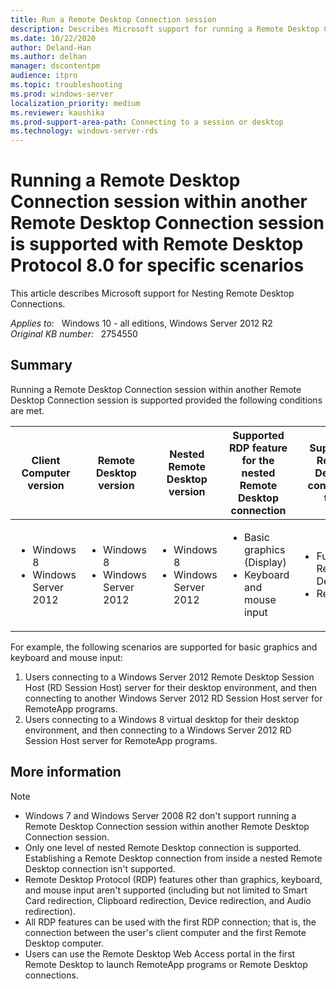 ```yaml
---
title: Run a Remote Desktop Connection session
description: Describes Microsoft support for running a Remote Desktop Connection session within another Remote Desktop Connection session.
ms.date: 10/22/2020
author: Deland-Han 
ms.author: delhan
manager: dscontentpm
audience: itpro
ms.topic: troubleshooting
ms.prod: windows-server
localization_priority: medium
ms.reviewer: kaushika
ms.prod-support-area-path: Connecting to a session or desktop
ms.technology: windows-server-rds
---
```

# Running a Remote Desktop Connection session within another Remote Desktop Connection session is supported with Remote Desktop Protocol 8.0 for specific scenarios

This article describes Microsoft support for Nesting Remote Desktop Connections.

_Applies to:_ &nbsp; Windows 10 - all editions, Windows Server 2012 R2  
_Original KB number:_ &nbsp; 2754550

## Summary

Running a Remote Desktop Connection session within another Remote Desktop Connection session is supported provided the following conditions are met.

|Client Computer version|Remote Desktop version|Nested Remote Desktop version|Supported RDP feature for the nested Remote Desktop connection|Supported Remote Desktop connection type|
|---|---|---|---|---|
|<ul><li>Windows 8 </li> <li>Windows Server 2012 </li>|<ul><li>Windows 8 </li> <li>Windows Server 2012 </li>|<ul><li>Windows 8 </li> <li>Windows Server 2012 </li>|<ul><li>Basic graphics (Display) </li> <li>Keyboard and mouse input</li>|<ul><li>Full Remote Desktop</li> <li>RemoteApp</li>|

For example, the following scenarios are supported for basic graphics and keyboard and mouse input:

1. Users connecting to a Windows Server 2012 Remote Desktop Session Host (RD Session Host) server for their desktop environment, and then connecting to another Windows Server 2012 RD Session Host server for RemoteApp programs.
2. Users connecting to a Windows 8 virtual desktop for their desktop environment, and then connecting to a Windows Server 2012 RD Session Host server for RemoteApp programs.

## More information

> [!NOTE]
>
> - Windows 7 and Windows Server 2008 R2 don't support running a Remote Desktop Connection session within another Remote Desktop Connection session.
> - Only one level of nested Remote Desktop connection is supported. Establishing a Remote Desktop connection from inside a nested Remote Desktop connection isn't supported.
> - Remote Desktop Protocol (RDP) features other than graphics, keyboard, and mouse input aren't supported (including but not limited to Smart Card redirection, Clipboard redirection, Device redirection, and Audio redirection).
> - All RDP features can be used with the first RDP connection; that is, the connection between the user's client computer and the first Remote Desktop computer.
> - Users can use the Remote Desktop Web Access portal in the first Remote Desktop to launch RemoteApp programs or Remote Desktop connections.
